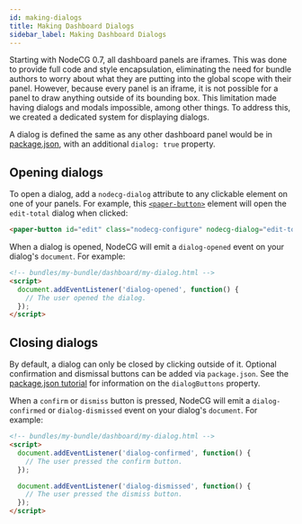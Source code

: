 ```yaml
---
id: making-dialogs
title: Making Dashboard Dialogs
sidebar_label: Making Dashboard Dialogs
---
```


Starting with NodeCG 0.7, all dashboard panels are iframes. This was done to provide full code and style encapsulation,
eliminating the need for bundle authors to worry about what they are putting into the global scope with their panel.
However, because every panel is an iframe, it is not possible for a panel to draw anything outside of its bounding box.
This limitation made having dialogs and modals impossible, among other things. To address this, we created a dedicated
system for displaying dialogs.

A dialog is defined the same as any other dashboard panel would be in [package.json](/docs/manifest), with an
additional `dialog: true` property.

## Opening dialogs

To open a dialog, add a `nodecg-dialog` attribute to any clickable element on one of your panels. For example, this
[`<paper-button>`](https://elements.polymer-project.org/elements/paper-button) element will open the `edit-total` dialog when clicked:

```html
<paper-button id="edit" class="nodecg-configure" nodecg-dialog="edit-total">Edit...</paper-button>
```

When a dialog is opened, NodeCG will emit a `dialog-opened` event on your dialog's `document`. For example:

```html
<!-- bundles/my-bundle/dashboard/my-dialog.html -->
<script>
  document.addEventListener('dialog-opened', function() {
    // The user opened the dialog.
  });
</script>
```

## Closing dialogs

By default, a dialog can only be closed by clicking outside of it. Optional confirmation and dismissal buttons can be
added via `package.json`. See the [package.json tutorial](/docs/manifest) for information on the `dialogButtons`
property.

When a `confirm` or `dismiss` button is pressed, NodeCG will emit a `dialog-confirmed` or `dialog-dismissed` event
on your dialog's `document`. For example:

```html
<!-- bundles/my-bundle/dashboard/my-dialog.html -->
<script>
  document.addEventListener('dialog-confirmed', function() {
    // The user pressed the confirm button.
  });

  document.addEventListener('dialog-dismissed', function() {
    // The user pressed the dismiss button.
  });
</script>
```
